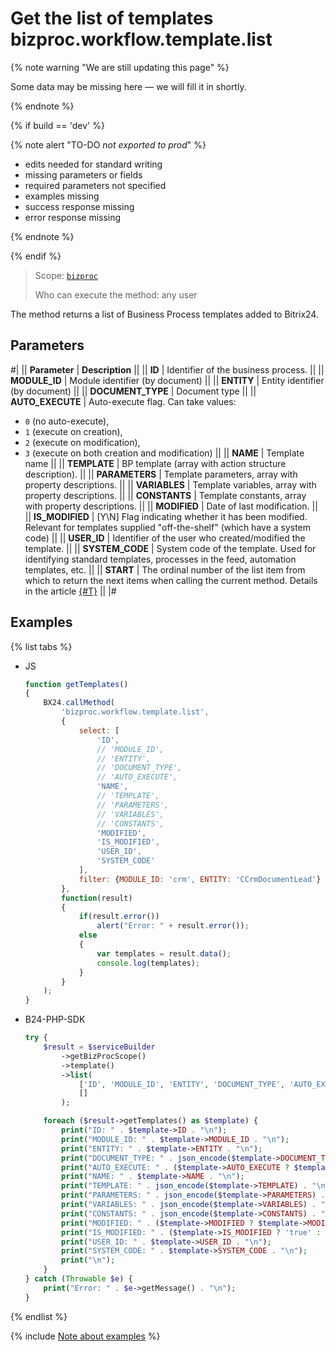 # Get the list of templates bizproc.workflow.template.list

{% note warning "We are still updating this page" %}

Some data may be missing here — we will fill it in shortly.

{% endnote %}

{% if build == 'dev' %}

{% note alert "TO-DO _not exported to prod_" %}

- edits needed for standard writing
- missing parameters or fields
- required parameters not specified
- examples missing
- success response missing
- error response missing

{% endnote %}

{% endif %}

> Scope: [`bizproc`](../scopes/permissions.md)
>
> Who can execute the method: any user

The method returns a list of Business Process templates added to Bitrix24.

## Parameters

#|
|| **Parameter** | **Description** ||
|| **ID** | Identifier of the business process. ||
|| **MODULE_ID** | Module identifier (by document) ||
|| **ENTITY** | Entity identifier (by document) ||
|| **DOCUMENT_TYPE** | Document type ||
|| **AUTO_EXECUTE** | Auto-execute flag. Can take values:

- `0` (no auto-execute),
- `1` (execute on creation),
- `2` (execute on modification),
- `3` (execute on both creation and modification)
||
|| **NAME** | Template name ||
|| **TEMPLATE** | BP template (array with action structure description). ||
|| **PARAMETERS** | Template parameters, array with property descriptions. ||
|| **VARIABLES** | Template variables, array with property descriptions. ||
|| **CONSTANTS** | Template constants, array with property descriptions. ||
|| **MODIFIED** | Date of last modification. ||
|| **IS_MODIFIED** | [Y\N] Flag indicating whether it has been modified. Relevant for templates supplied "off-the-shelf" (which have a system code) ||
|| **USER_ID** | Identifier of the user who created/modified the template. ||
|| **SYSTEM_CODE** | System code of the template. Used for identifying standard templates, processes in the feed, automation templates, etc. ||
|| **START** | The ordinal number of the list item from which to return the next items when calling the current method. Details in the article [{#T}](../how-to-call-rest-api/list-methods-pecularities.md) ||
|#

## Examples

{% list tabs %}

- JS
	
	```javascript
	function getTemplates()
	{
		BX24.callMethod(
			'bizproc.workflow.template.list',
			{
				select: [
					'ID',
					// 'MODULE_ID',
					// 'ENTITY',
					// 'DOCUMENT_TYPE',
					// 'AUTO_EXECUTE',
					'NAME',
					// 'TEMPLATE',
					// 'PARAMETERS',
					// 'VARIABLES',
					// 'CONSTANTS',
					'MODIFIED',
					'IS_MODIFIED',
					'USER_ID',
					'SYSTEM_CODE'
				],
				filter: {MODULE_ID: 'crm', ENTITY: 'CCrmDocumentLead'}
			},
			function(result)
			{
				if(result.error())
					alert("Error: " + result.error());
				else
				{
					var templates = result.data();
					console.log(templates);
				}
			}
		);
	}
	```

- B24-PHP-SDK

	```php
	try {
		$result = $serviceBuilder
			->getBizProcScope()
			->template()
			->list(
				['ID', 'MODULE_ID', 'ENTITY', 'DOCUMENT_TYPE', 'AUTO_EXECUTE', 'NAME', 'TEMPLATE', 'PARAMETERS', 'VARIABLES', 'CONSTANTS', 'MODIFIED', 'IS_MODIFIED', 'USER_ID', 'SYSTEM_CODE'],
				[]
			);

		foreach ($result->getTemplates() as $template) {
			print("ID: " . $template->ID . "\n");
			print("MODULE_ID: " . $template->MODULE_ID . "\n");
			print("ENTITY: " . $template->ENTITY . "\n");
			print("DOCUMENT_TYPE: " . json_encode($template->DOCUMENT_TYPE) . "\n");
			print("AUTO_EXECUTE: " . ($template->AUTO_EXECUTE ? $template->AUTO_EXECUTE->value : 'null') . "\n");
			print("NAME: " . $template->NAME . "\n");
			print("TEMPLATE: " . json_encode($template->TEMPLATE) . "\n");
			print("PARAMETERS: " . json_encode($template->PARAMETERS) . "\n");
			print("VARIABLES: " . json_encode($template->VARIABLES) . "\n");
			print("CONSTANTS: " . json_encode($template->CONSTANTS) . "\n");
			print("MODIFIED: " . ($template->MODIFIED ? $template->MODIFIED->format(DATE_ATOM) : 'null') . "\n");
			print("IS_MODIFIED: " . ($template->IS_MODIFIED ? 'true' : 'false') . "\n");
			print("USER_ID: " . $template->USER_ID . "\n");
			print("SYSTEM_CODE: " . $template->SYSTEM_CODE . "\n");
			print("\n");
		}
	} catch (Throwable $e) {
		print("Error: " . $e->getMessage() . "\n");
	}
	```
		
{% endlist %}

{% include [Note about examples](../../_includes/examples.md) %}